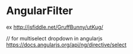 # AngularFilter

ex http://jsfiddle.net/GruffBunny/utKug/

// for multiselect dropdown in angularjs
https://docs.angularjs.org/api/ng/directive/select
